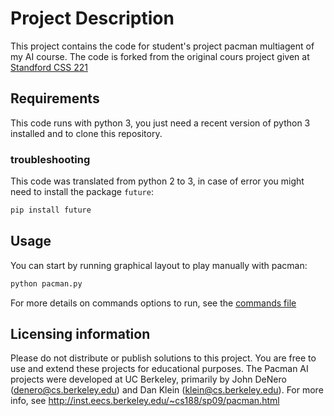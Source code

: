 # Project Description

This project contains the code for student's project pacman multiagent of my AI course.
The code is forked from the original cours project given at [Standford CSS 221](https://github.com/stanford-cs221/autumn2019/tree/gh-pages/assignments/pacman)

## Requirements

This code runs with python 3, you just need a recent version of python 3 installed and to clone this repository.

### troubleshooting

This code was translated from python 2 to 3, in case of error you might need to install the package `future`:

```zsh
pip install future
```

## Usage

You can start by running graphical layout to play manually with pacman:

```zsh
python pacman.py
```

For more details on commands options to run, see the [commands file](commands.md)

## Licensing information

Please do not distribute or publish solutions to this
project. You are free to use and extend these projects for educational
purposes. The Pacman AI projects were developed at UC Berkeley, primarily by
John DeNero (denero@cs.berkeley.edu) and Dan Klein (klein@cs.berkeley.edu).
For more info, see http://inst.eecs.berkeley.edu/~cs188/sp09/pacman.html
